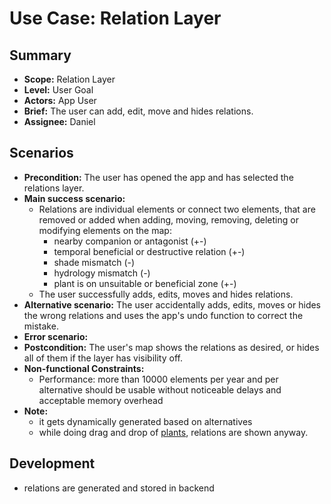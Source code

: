 # Use Case: Relation Layer

## Summary

- **Scope:** Relation Layer
- **Level:** User Goal
- **Actors:** App User
- **Brief:** The user can add, edit, move and hides relations.
- **Assignee:** Daniel

## Scenarios

- **Precondition:**
  The user has opened the app and has selected the relations layer.
- **Main success scenario:**
  - Relations are individual elements or connect two elements, that are removed or added when adding, moving, removing, deleting or modifying elements on the map:
    - nearby companion or antagonist (+-)
    - temporal beneficial or destructive relation (+-)
    - shade mismatch (-)
    - hydrology mismatch (-)
    - plant is on unsuitable or beneficial zone (+-)
  - The user successfully adds, edits, moves and hides relations.
- **Alternative scenario:**
  The user accidentally adds, edits, moves or hides the wrong relations and uses the app's undo function to correct the mistake.
- **Error scenario:**
- **Postcondition:**
  The user's map shows the relations as desired, or hides all of them if the layer has visibility off.
- **Non-functional Constraints:**
  - Performance: more than 10000 elements per year and per alternative should be usable without noticeable delays and acceptable memory overhead
- **Note:**
  - it gets dynamically generated based on alternatives
  - while doing drag and drop of [plants](../done/plants_layer.md), relations are shown anyway.

## Development

- relations are generated and stored in backend
